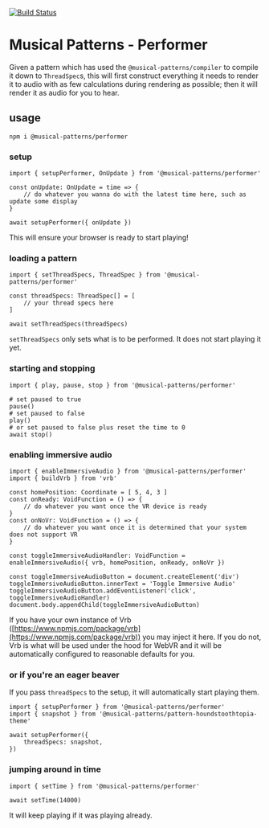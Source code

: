 [![Build Status](https://travis-ci.com/MusicalPatterns/performer.svg?branch=master)](https://travis-ci.com/MusicalPatterns/performer)

# Musical Patterns - Performer

Given a pattern which has used the `@musical-patterns/compiler` to compile it down to `ThreadSpec`s, this will first construct everything it needs to render it to audio with as few calculations during rendering as possible;
then it will render it as audio for you to hear.

## usage

`npm i @musical-patterns/performer`

### setup

```
import { setupPerformer, OnUpdate } from '@musical-patterns/performer'

const onUpdate: OnUpdate = time => {
	// do whatever you wanna do with the latest time here, such as update some display
}

await setupPerformer({ onUpdate })
```

This will ensure your browser is ready to start playing!

### loading a pattern

```
import { setThreadSpecs, ThreadSpec } from '@musical-patterns/performer'

const threadSpecs: ThreadSpec[] = [
	// your thread specs here
]

await setThreadSpecs(threadSpecs)
```

`setThreadSpecs` only sets what is to be performed. It does not start playing it yet.

### starting and stopping

```
import { play, pause, stop } from '@musical-patterns/performer'

# set paused to true
pause()
# set paused to false
play()
# or set paused to false plus reset the time to 0
await stop()

```

### enabling immersive audio

```
import { enableImmersiveAudio } from '@musical-patterns/performer'
import { buildVrb } from 'vrb'

const homePosition: Coordinate = [ 5, 4, 3 ]
const onReady: VoidFunction = () => {
	// do whatever you want once the VR device is ready
}
const onNoVr: VoidFunction = () => {
	// do whatever you want once it is determined that your system does not support VR
}

const toggleImmersiveAudioHandler: VoidFunction = enableImmersiveAudio({ vrb, homePosition, onReady, onNoVr })

const toggleImmersiveAudioButton = document.createElement('div')
toggleImmersiveAudioButton.innerText = 'Toggle Immersive Audio'
toggleImmersiveAudioButton.addEventListener('click', toggleImmersiveAudioHandler)
document.body.appendChild(toggleImmersiveAudioButton)
```

If you have your own instance of Vrb ([https://www.npmjs.com/package/vrb](https://www.npmjs.com/package/vrb)) you may inject it here.
If you do not, Vrb is what will be used under the hood for WebVR and it will be automatically configured to reasonable defaults for you.

### or if you're an eager beaver

If you pass `threadSpecs` to the setup, it will automatically start playing them.

```
import { setupPerformer } from '@musical-patterns/performer'
import { snapshot } from '@musical-patterns/pattern-houndstoothtopia-theme'

await setupPerformer({
	threadSpecs: snapshot,
})

```

### jumping around in time

```
import { setTime } from '@musical-patterns/performer'

await setTime(14000)

```

It will keep playing if it was playing already.
